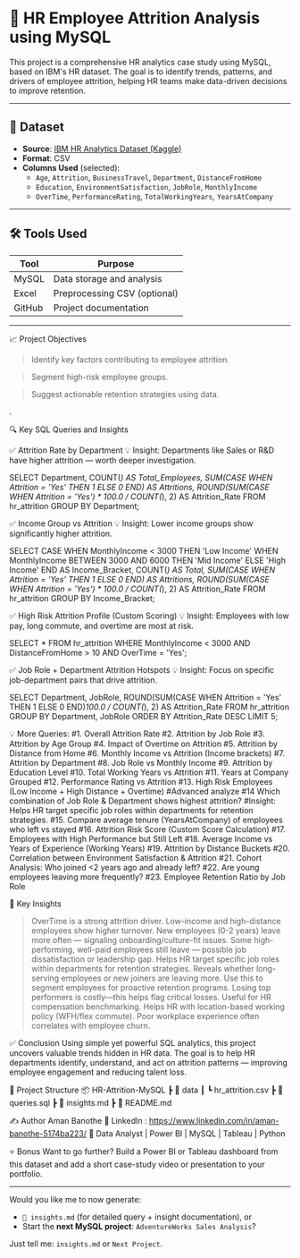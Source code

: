 # 💼 HR Employee Attrition Analysis using MySQL

This project is a comprehensive HR analytics case study using MySQL, based on IBM's HR dataset. The goal is to identify trends, patterns, and drivers of employee attrition, helping HR teams make data-driven decisions to improve retention.

---

## 📂 Dataset

- **Source**: [IBM HR Analytics Dataset (Kaggle)](https://www.kaggle.com/datasets/pavansubhasht/ibm-hr-analytics-attrition-dataset)
- **Format**: CSV
- **Columns Used** (selected):
  - `Age`, `Attrition`, `BusinessTravel`, `Department`, `DistanceFromHome`
  - `Education`, `EnvironmentSatisfaction`, `JobRole`, `MonthlyIncome`
  - `OverTime`, `PerformanceRating`, `TotalWorkingYears`, `YearsAtCompany`

---

## 🛠 Tools Used

| Tool   |           Purpose             |
|--------|-------------------------------|
| MySQL  | Data storage and analysis     |
| Excel  | Preprocessing CSV (optional)  |
| GitHub | Project documentation         |

---

📈 Project Objectives
> Identify key factors contributing to employee attrition.

> Segment high-risk employee groups.

> Suggest actionable retention strategies using data.

.

🔍 Key SQL Queries and Insights

✅ Attrition Rate by Department
💡 Insight: Departments like Sales or R&D have higher attrition — worth deeper investigation.

SELECT Department, 
       COUNT(*) AS Total_Employees,
       SUM(CASE WHEN Attrition = 'Yes' THEN 1 ELSE 0 END) AS Attritions,
       ROUND(SUM(CASE WHEN Attrition = 'Yes') * 100.0 / COUNT(*), 2) AS Attrition_Rate
FROM hr_attrition
GROUP BY Department;


✅ Income Group vs Attrition
💡 Insight: Lower income groups show significantly higher attrition.

SELECT 
  CASE 
    WHEN MonthlyIncome < 3000 THEN 'Low Income'
    WHEN MonthlyIncome BETWEEN 3000 AND 6000 THEN 'Mid Income'
    ELSE 'High Income' END AS Income_Bracket,
  COUNT(*) AS Total,
  SUM(CASE WHEN Attrition = 'Yes' THEN 1 ELSE 0 END) AS Attritions,
  ROUND(SUM(CASE WHEN Attrition = 'Yes') * 100.0 / COUNT(*), 2) AS Attrition_Rate
FROM hr_attrition
GROUP BY Income_Bracket;

✅ High Risk Attrition Profile (Custom Scoring)
💡 Insight: Employees with low pay, long commute, and overtime are most at risk.

SELECT *
FROM hr_attrition
WHERE MonthlyIncome < 3000 
  AND DistanceFromHome > 10
  AND OverTime = 'Yes';

✅ Job Role + Department Attrition Hotspots
💡 Insight: Focus on specific job-department pairs that drive attrition.

SELECT Department, JobRole,
       ROUND(SUM(CASE WHEN Attrition = 'Yes' THEN 1 ELSE 0 END)*100.0 / COUNT(*), 2) AS Attrition_Rate
FROM hr_attrition
GROUP BY Department, JobRole
ORDER BY Attrition_Rate DESC
LIMIT 5;

💡 More Queries:
#1. Overall Attrition Rate
#2. Attrition by Job Role
#3. Attrition by Age Group
#4. Impact of Overtime on Attrition
#5. Attrition by Distance from Home
#6. Monthly Income vs Attrition (Income brackets)
#7. Attrition by Department
#8. Job Role vs Monthly Income
#9. Attrition by Education Level
#10. Total Working Years vs Attrition
#11. Years at Company Grouped
#12. Performance Rating vs Attrition
#13. High Risk Employees (Low Income + High Distance + Overtime)
#Advanced analyze
#14 Which combination of Job Role & Department shows highest attrition?
#Insight: Helps HR target specific job roles within departments for retention strategies.
#15. Compare average tenure (YearsAtCompany) of employees who left vs stayed
#16. Attrition Risk Score (Custom Score Calculation)
#17. Employees with High Performance but Still Left
#18. Average Income vs Years of Experience (Working Years)
#19. Attrition by Distance Buckets
#20. Correlation between Environment Satisfaction & Attrition
#21. Cohort Analysis: Who joined <2 years ago and already left?
#22. Are young employees leaving more frequently?
#23. Employee Retention Ratio by Job Role


📌 Key Insights
> OverTime is a strong attrition driver.
> Low-income and high-distance employees show higher turnover.
> New employees (0-2 years) leave more often — signaling onboarding/culture-fit issues.
> Some high-performing, well-paid employees still leave — possible job dissatisfaction or leadership gap.
> Helps HR target specific job roles within departments for retention strategies.
> Reveals whether long-serving employees or new joiners are leaving more.
> Use this to segment employees for proactive retention programs.
> Losing top performers is costly—this helps flag critical losses.
> Useful for HR compensation benchmarking.
> Helps HR with location-based working policy (WFH/flex commute).
> Poor workplace experience often correlates with employee churn.

✅ Conclusion
Using simple yet powerful SQL analytics, this project uncovers valuable trends hidden in HR data. The goal is to help HR departments identify, understand, and act on attrition patterns — improving employee engagement and reducing talent loss.

📁 Project Structure
📦 HR-Attrition-MySQL
 ┣ 📁 data
 ┃ ┗ hr_attrition.csv
 ┣ 📄 queries.sql
 ┣ 📄 insights.md
 ┣ 📄 README.md


✍ Author
Aman Banothe
📎 LinkedIn : https://www.linkedin.com/in/aman-banothe-5174ba223/
🧠 Data Analyst | Power BI | MySQL | Tableau | Python



⭐ Bonus
Want to go further? Build a Power BI or Tableau dashboard from this dataset and add a short case-study video or presentation to your portfolio.

---

Would you like me to now generate:
- `📄 insights.md` (for detailed query + insight documentation), or
- Start the **next MySQL project**: `AdventureWorks Sales Analysis`?

Just tell me: `insights.md` or `Next Project`.

